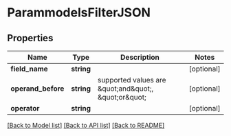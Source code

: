# ParammodelsFilterJSON

## Properties
Name | Type | Description | Notes
------------ | ------------- | ------------- | -------------
**field_name** | **string** |  | [optional] 
**operand_before** | **string** | supported values are \&quot;and\&quot;, \&quot;or\&quot; | [optional] 
**operator** | **string** |  | [optional] 

[[Back to Model list]](../README.md#documentation-for-models) [[Back to API list]](../README.md#documentation-for-api-endpoints) [[Back to README]](../README.md)



